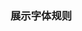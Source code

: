 
### 展示字体规则


<ot-row-group>
    <ot-section :label="`${name.toUpperCase()} Font Rule`" prefix="#" :level="4" v-for="(name) in otUINameMap" :key="name" section>
        <ot-color-rule-table  :actions="otUIActionMap"
            :name="name" :shuxing="shuxing">
        </ot-color-rule-table>
    </ot-section>
</ot-row-group>

